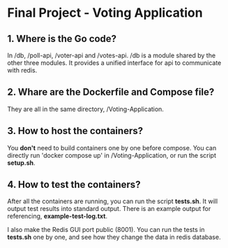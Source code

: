 # Final Project - Voting Application

## 1. Where is the Go code?
In /db, /poll-api, /voter-api and /votes-api. /db is a module shared by the other three modules. It provides a unified interface for api to communicate with redis.

## 2. Whare are the Dockerfile and Compose file?
They are all in the same directory, /Voting-Application.

## 3. How to host the containers?
You **don't** need to build containers one by one before compose. You can directly run 'docker compose up' in /Voting-Application, or run the script **setup.sh**.

## 4. How to test the containers?
After all the containers are running, you can run the script **tests.sh**. It will output test results into standard output. There is an example output for referencing, **example-test-log.txt**.

I also make the Redis GUI port public (8001). You can run the tests in **tests.sh** one by one, and see how they change the data in redis database.
